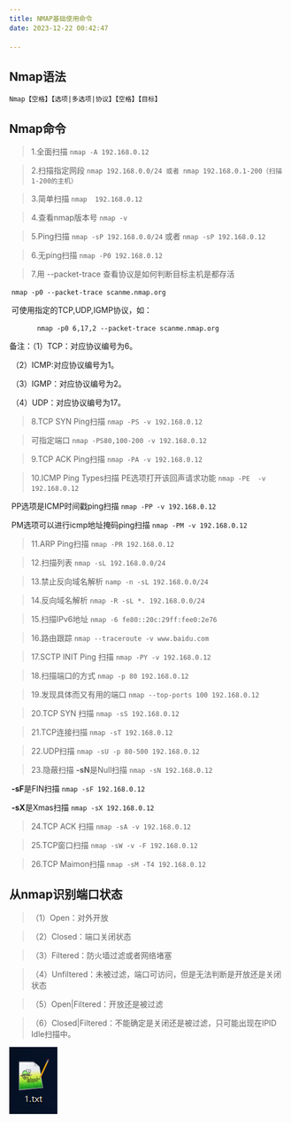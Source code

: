 ```yaml
---
title: NMAP基础使用命令
date: 2023-12-22 00:42:47

---
```


## Nmap语法

`Nmap【空格】【选项|多选项|协议】【空格】【目标】`



## Nmap命令

> 1.全面扫描  `nmap -A 192.168.0.12`

> 2.扫描指定网段 `nmap 192.168.0.0/24 或者 nmap 192.168.0.1-200（扫描1-200的主机）`

> 3.简单扫描 `nmap  192.168.0.12`

> 4.查看nmap版本号 `nmap -v`

> 5.Ping扫描 `nmap -sP 192.168.0.0/24` 或者 `nmap -sP 192.168.0.12`

> 6.无ping扫描 `nmap -P0 192.168.0.12`

> 7.用 --packet-trace 查看协议是如何判断目标主机是都存活 

​		`nmap -p0 --packet-trace scanme.nmap.org`

​		可使用指定的TCP,UDP,IGMP协议，如：

`		nmap -p0 6,17,2 --packet-trace scanme.nmap.org`

备注：（1）TCP：对应协议编号为6。

​			（2）ICMP:对应协议编号为1。

​			（3）IGMP：对应协议编号为2。

​			（4）UDP：对应协议编号为17。

> 8.TCP SYN Ping扫描 `nmap -PS -v 192.168.0.12` 

> 可指定端口 `nmap -PS80,100-200 -v 192.168.0.12`

> 9.TCP ACK Ping扫描 `nmap -PA -v 192.168.0.12`

> 10.ICMP Ping Types扫描 PE选项打开该回声请求功能 `nmap -PE  -v 192.168.0.12`

​												PP选项是ICMP时间戳ping扫描 `nmap -PP -v 192.168.0.12`

​											PM选项可以进行icmp地址掩码ping扫描 `nmap -PM -v 192.168.0.12`

> 11.ARP Ping扫描 `nmap -PR 192.168.0.12`

> 12.扫描列表 `nmap -sL 192.168.0.0/24`

> 13.禁止反向域名解析 `namp -n -sL 192.168.0.0/24`

> 14.反向域名解析 `nmap -R -sL *. 192.168.0.0/24`

> 15.扫描IPv6地址 `nmap -6 fe80::20c:29ff:fee0:2e76`

> 16.路由跟踪 `nmap --traceroute -v www.baidu.com`

> 17.SCTP INIT Ping 扫描 `nmap -PY -v 192.168.0.12`

> 18.扫描端口的方式 `nmap -p 80 192.168.0.12`

> 19.发现具体而又有用的端口 `nmap --top-ports 100 192.168.0.12`

> 20.TCP SYN 扫描 `nmap -sS 192.168.0.12`

> 21.TCP连接扫描 `nmap -sT 192.168.0.12`

> 22.UDP扫描 `nmap -sU -p 80-500 192.168.0.12`

> 23.隐蔽扫描 **-sN**是Null扫描 `nmap -sN 192.168.0.12`

​						**-sF**是FIN扫描 `nmap -sF 192.168.0.12`

​						**-sX**是Xmas扫描 `nmap -sX 192.168.0.12`

> 24.TCP ACK 扫描 `nmap -sA -v 192.168.0.12`

> 25.TCP窗口扫描 `nmap -sW -v -F 192.168.0.12`

> 26.TCP Maimon扫描 `nmap -sM -T4 192.168.0.12`



##     **从nmap**识别端口状态

> （1）Open：对外开放

> （2）Closed：端口关闭状态

> （3）Filtered：防火墙过滤或者网络堵塞

> （4）Unfiltered：未被过滤，端口可访问，但是无法判断是开放还是关闭状态

> （5）Open|Filtered：开放还是被过滤

> （6）Closed|Filtered：不能确定是关闭还是被过滤，只可能出现在IPID Idle扫描中。


![](../资源文件/图片/NMAP-1.png)

